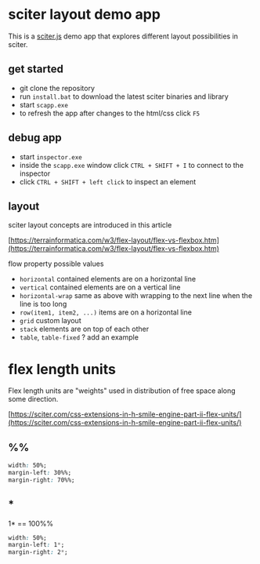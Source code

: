 # sciter layout demo app

This is a [sciter.js](https://sciter.com/) demo app that explores different layout possibilities in sciter.

## get started

- git clone the repository
- run `install.bat` to download the latest sciter binaries and library
- start `scapp.exe`
- to refresh the app after changes to the html/css click `F5`

## debug app

- start `inspector.exe`
- inside the `scapp.exe` window click `CTRL + SHIFT + I` to connect to the inspector
- click `CTRL + SHIFT + left click` to inspect an element

## layout

sciter layout concepts are introduced in this article

[https://terrainformatica.com/w3/flex-layout/flex-vs-flexbox.htm](https://terrainformatica.com/w3/flex-layout/flex-vs-flexbox.htm)

flow property possible values

- `horizontal` contained elements are on a horizontal line
- `vertical` contained elements are on a vertical line
- `horizontal-wrap` same as above with wrapping to the next line when the line is too long
- `row(item1, item2, ...)` items are on a horizontal line
- `grid` custom layout
- `stack` elements are on top of each other
- `table`, `table-fixed` ? add an example

# flex length units

Flex length units are "weights" used in distribution of free space along some direction.

[https://sciter.com/css-extensions-in-h-smile-engine-part-ii-flex-units/](https://sciter.com/css-extensions-in-h-smile-engine-part-ii-flex-units/)

## %%

```css
width: 50%;
margin-left: 30%%;
margin-right: 70%%;
```

## *

1* == 100%%

```css
width: 50%;
margin-left: 1*;
margin-right: 2*;
```
